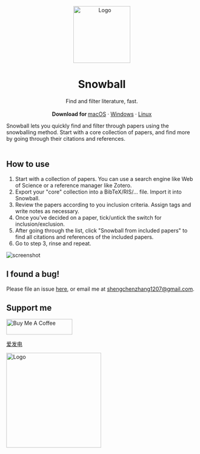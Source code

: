 <p align="center">
  <a href="#">
    
  </a>
  <p align="center">
   <img width="150" height="150" src="./assets/icon.png" alt="Logo">
  </p>
  <h1 align="center"><b>Snowball</b></h1>
  <p align="center">
  Find and filter literature, fast.
    <br />
    <br />
    <b>Download for </b>
    <a href="https://github.com/shaunabanana/snowball/releases/download/v1.4.0/snowball-1.4.0-universal-mac.zip">macOS</a>
    ·
    <a href="https://github.com/shaunabanana/snowball/releases/download/v1.4.0/snowball.Setup.1.4.0.exe">Windows</a>
    ·
    <a href="https://github.com/shaunabanana/snowball/releases/tag/v1.4.0">Linux</a>
    <br />
  </p>
</p>
Snowball lets you quickly find and filter through papers using the snowballing method. Start with a core collection of papers, and find more by going through their citations and references.
<br/>
<br/>

## How to use

1. Start with a collection of papers. You can use a search engine like Web of Science or a reference manager like Zotero.
2. Export your "core" collection into a BibTeX/RIS/... file. Import it into Snowball.
3. Review the papers according to you inclusion criteria. Assign tags and write notes as necessary.
4. Once you've decided on a paper, tick/untick the switch for inclusion/exclusion.
5. After going through the list, click "Snowball from included papers" to find all citations and references of the included papers.
6. Go to step 3, rinse and repeat.

![screenshot](./assets/screenshot.png)

## I found a bug!

Please file an issue [here](https://github.com/shaunabanana/snowball/issues), or email me at shengchenzhang1207@gmail.com.

## Support me

<a href="https://www.buymeacoffee.com/shengchen" target="_blank"><img src="https://cdn.buymeacoffee.com/buttons/default-orange.png" alt="Buy Me A Coffee" height="41" width="174"></a>

[爱发电](https://afdian.net/@shaunabanana)

<img width="250" src="./assets/afdian.jpg" alt="Logo">
